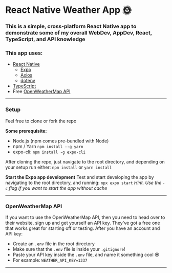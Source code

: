 # React Native Weather App 🌞

### This is a simple, cross-platform React Native app to demonstrate some of my overall WebDev, AppDev, React, TypeScript, and API knowledge

### This app uses:

* [React Native](https://reactnative.dev/)
    * [Expo](https://expo.dev/)
    * [Axios](https://axios-http.com/)
    * [dotenv](https://www.npmjs.com/package/dotenv)
* [TypeScript](https://www.typescriptlang.org/)
* Free [OpenWeatherMap API](https://openweathermap.org/api)

<hr  />


### Setup
Feel free to clone or fork the repo

**Some prerequisite:**
* Node.js (npm comes pre-bundled with Node)
* npm / Yarn `npm install --g yarn`
* expo-cli: `npm install -g expo-cli`

After cloning the repo, just navigate to the root directory, and depending on your setup run either: 
`npm install` or `yarn install`

**Start the Expo app development**
Test and start developing the app by navigating to the root directory, and running: 
`npx expo start` 
<i>Hint. Use the `-c` flag if you want to start the app without cache</i>

<hr>
  
### OpenWeatherMap API

If you want to use the OpenWeatherMap API, then you need to head over to their website, sign up and get yourself an API key. They've got a free one that works great for starting off or testing. After you have an account and API key:

* Create an `.env` file in the root directory
* Make sure that the `.env` file is inside your `.gitignore`!
* Paste your API key inside the `.env` file, and name it something cool 😎
* For example: `WEATHER_API_KEY=1337`

<hr>